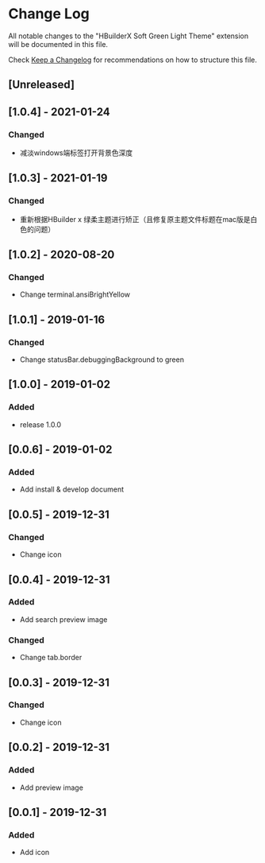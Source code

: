 # Change Log

All notable changes to the "HBuilderX Soft Green Light Theme" extension will be documented in this file.

Check [Keep a Changelog](http://keepachangelog.com/) for recommendations on how to structure this file.

## [Unreleased]

## [1.0.4] - 2021-01-24
### Changed
- 减淡windows端标签打开背景色深度

## [1.0.3] - 2021-01-19
### Changed
- 重新根据HBuilder x 绿柔主题进行矫正（且修复原主题文件标题在mac版是白色的问题）

## [1.0.2] - 2020-08-20
### Changed
- Change terminal.ansiBrightYellow

## [1.0.1] - 2019-01-16
### Changed
- Change statusBar.debuggingBackground to green

## [1.0.0] - 2019-01-02
### Added
- release 1.0.0

## [0.0.6] - 2019-01-02
### Added
- Add install & develop document

## [0.0.5] - 2019-12-31
### Changed
- Change icon

## [0.0.4] - 2019-12-31
### Added
- Add search preview image

### Changed
- Change tab.border

## [0.0.3] - 2019-12-31
### Changed
- Change icon

## [0.0.2] - 2019-12-31
### Added
- Add preview image

## [0.0.1] - 2019-12-31
### Added
- Add icon